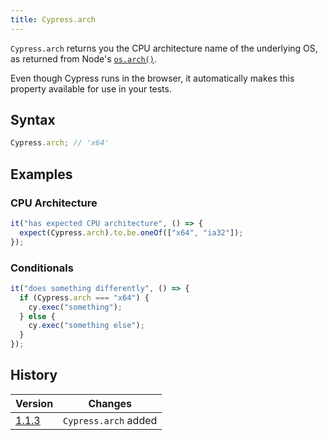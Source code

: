 ```yaml
---
title: Cypress.arch
---
```


`Cypress.arch` returns you the CPU architecture name of the underlying OS, as returned from Node's [`os.arch()`](https://nodejs.org/api/os.html#os_os_arch).

Even though Cypress runs in the browser, it automatically makes this property available for use in your tests.

## Syntax

```javascript
Cypress.arch; // 'x64'
```

## Examples

### CPU Architecture

```javascript
it("has expected CPU architecture", () => {
  expect(Cypress.arch).to.be.oneOf(["x64", "ia32"]);
});
```

### Conditionals

```javascript
it("does something differently", () => {
  if (Cypress.arch === "x64") {
    cy.exec("something");
  } else {
    cy.exec("something else");
  }
});
```

## History

| Version                                     | Changes              |
| ------------------------------------------- | -------------------- |
| [1.1.3](/guides/references/changelog#1-1-3) | `Cypress.arch` added |
